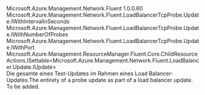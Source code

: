 <Type Name="IUpdate" FullName="Microsoft.Azure.Management.Network.Fluent.LoadBalancerTcpProbe.Update.IUpdate">
  <TypeSignature Language="C#" Value="public interface IUpdate : Microsoft.Azure.Management.Network.Fluent.LoadBalancerTcpProbe.Update.IWithIntervalInSeconds, Microsoft.Azure.Management.Network.Fluent.LoadBalancerTcpProbe.Update.IWithNumberOfProbes, Microsoft.Azure.Management.Network.Fluent.LoadBalancerTcpProbe.Update.IWithPort, Microsoft.Azure.Management.ResourceManager.Fluent.Core.ChildResourceActions.ISettable&lt;Microsoft.Azure.Management.Network.Fluent.LoadBalancer.Update.IUpdate&gt;" />
  <TypeSignature Language="ILAsm" Value=".class public interface auto ansi abstract IUpdate implements class Microsoft.Azure.Management.Network.Fluent.LoadBalancerTcpProbe.Update.IWithIntervalInSeconds, class Microsoft.Azure.Management.Network.Fluent.LoadBalancerTcpProbe.Update.IWithNumberOfProbes, class Microsoft.Azure.Management.Network.Fluent.LoadBalancerTcpProbe.Update.IWithPort, class Microsoft.Azure.Management.ResourceManager.Fluent.Core.ChildResourceActions.ISettable`1&lt;class Microsoft.Azure.Management.Network.Fluent.LoadBalancer.Update.IUpdate&gt;" />
  <TypeSignature Language="DocId" Value="T:Microsoft.Azure.Management.Network.Fluent.LoadBalancerTcpProbe.Update.IUpdate" />
  <TypeSignature Language="VB.NET" Value="Public Interface IUpdate&#xA;Implements ISettable(Of IUpdate), IWithIntervalInSeconds, IWithNumberOfProbes, IWithPort" />
  <TypeSignature Language="F#" Value="type IUpdate = interface&#xA;    interface ISettable&lt;IUpdate&gt;&#xA;    interface IWithPort&#xA;    interface IWithIntervalInSeconds&#xA;    interface IWithNumberOfProbes" />
  <AssemblyInfo>
    <AssemblyName>Microsoft.Azure.Management.Network.Fluent</AssemblyName>
    <AssemblyVersion>1.0.0.60</AssemblyVersion>
  </AssemblyInfo>
  <Interfaces>
    <Interface>
      <InterfaceName>Microsoft.Azure.Management.Network.Fluent.LoadBalancerTcpProbe.Update.IWithIntervalInSeconds</InterfaceName>
    </Interface>
    <Interface>
      <InterfaceName>Microsoft.Azure.Management.Network.Fluent.LoadBalancerTcpProbe.Update.IWithNumberOfProbes</InterfaceName>
    </Interface>
    <Interface>
      <InterfaceName>Microsoft.Azure.Management.Network.Fluent.LoadBalancerTcpProbe.Update.IWithPort</InterfaceName>
    </Interface>
    <Interface>
      <InterfaceName>Microsoft.Azure.Management.ResourceManager.Fluent.Core.ChildResourceActions.ISettable&lt;Microsoft.Azure.Management.Network.Fluent.LoadBalancer.Update.IUpdate&gt;</InterfaceName>
    </Interface>
  </Interfaces>
  <Docs>
    <summary>
            <span data-ttu-id="25e85-101">Die gesamte eines Test-Updates im Rahmen eines Load Balancer-Updates.</span><span class="sxs-lookup"><span data-stu-id="25e85-101">The entirety of a probe update as part of a load balancer update.</span></span>
            </summary>
    <remarks>To be added.</remarks>
  </Docs>
  <Members />
</Type>